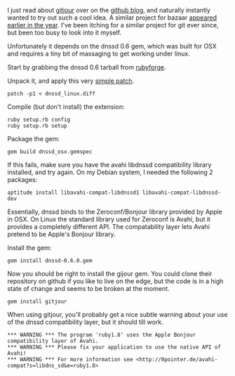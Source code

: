 I just read about [gitjour](http://github.com/chad/gitjour/) over on the
[github blog](http://github.com/blog/75-git-over-bonjour), and naturally
instantly wanted to try out such a cool idea. A similar project for bazaar
[appeared earlier in the
year](http://blogs.gnome.org/jamesh/2008/02/19/bzr-avahi/). I've been itching
for a similar project for git ever since, but been too busy to look into it
myself.

Unfortunately it depends on the dnssd 0.6 gem, which was built for OSX and
requires a tiny bit of massaging to get working under linux.

Start by grabbing the dnssd 0.6 tarball from
[rubyforge](http://rubyforge.org/projects/dnssd/).

Unpack it, and apply this very [simple patch](dnssd_linux.diff).

    patch -p1 < dnssd_linux.diff

Compile (but don't install) the extension:

    ruby setup.rb config
    ruby setup.rb setup

Package the gem:

    gem build dnssd_osx.gemspec

If this fails, make sure you have the avahi libdnssd compatibility library
installed, and try again. On my Debian system, I needed the following 2
packages:

    aptitude install libavahi-compat-libdnssd1 libavahi-compat-libdnssd-dev

Essentially, dnssd binds to the Zeroconf/Bonjour library provided by Apple in
OSX. On Linux the standard library used for Zeroconf is Avahi, but it provides
a completely different API. The compatability layer lets Avahi pretend to be
Apple's Bonjour library.

Install the gem:

    gem install dnssd-0.6.0.gem

Now you should be right to install the gijour gem. You could clone their
repository on github if you like to live on the edge, but the code is in a
high state of change and seems to be broken at the moment.

    gem install gitjour

When using gitjour, you'll probably get a nice subtle warning about your use of
the dnssd compatibility layer, but it should till work.

    *** WARNING *** The program 'ruby1.8' uses the Apple Bonjour compatibility layer of Avahi.
    *** WARNING *** Please fix your application to use the native API of Avahi!
    *** WARNING *** For more information see <http://0pointer.de/avahi-compat?s=libdns_sd&e=ruby1.8>
